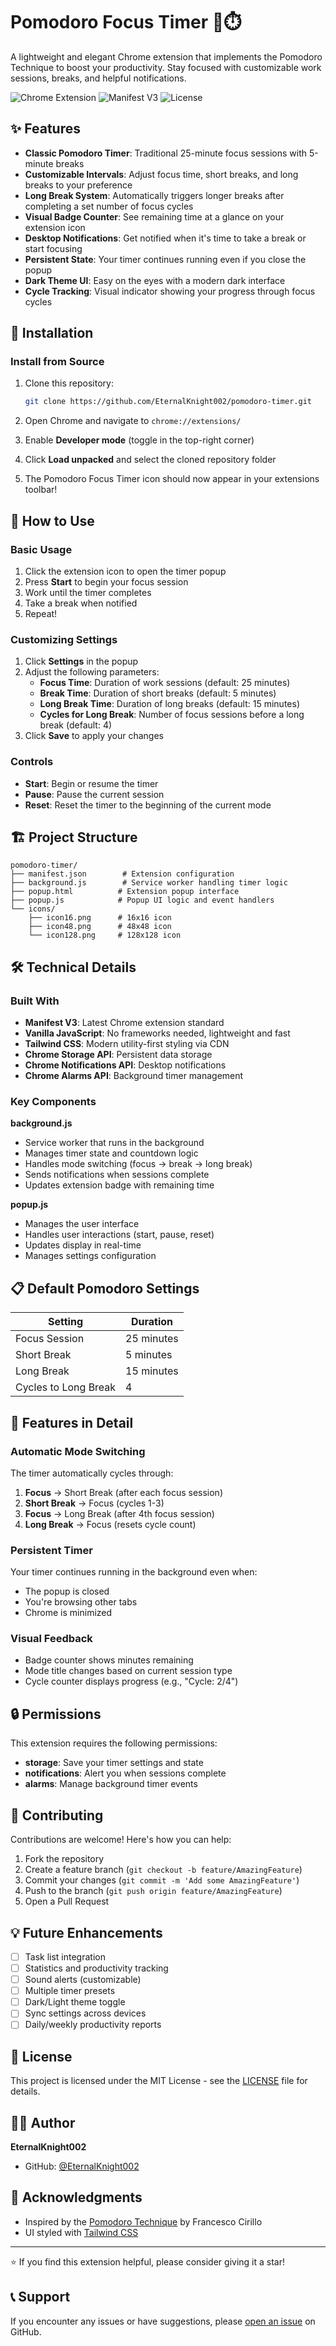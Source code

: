 # Pomodoro Focus Timer 🍅⏱️

A lightweight and elegant Chrome extension that implements the Pomodoro Technique to boost your productivity. Stay focused with customizable work sessions, breaks, and helpful notifications.

![Chrome Extension](https://img.shields.io/badge/Chrome-Extension-blue?logo=googlechrome)
![Manifest V3](https://img.shields.io/badge/Manifest-V3-green)
![License](https://img.shields.io/badge/License-MIT-yellow)

## ✨ Features

- **Classic Pomodoro Timer**: Traditional 25-minute focus sessions with 5-minute breaks
- **Customizable Intervals**: Adjust focus time, short breaks, and long breaks to your preference
- **Long Break System**: Automatically triggers longer breaks after completing a set number of focus cycles
- **Visual Badge Counter**: See remaining time at a glance on your extension icon
- **Desktop Notifications**: Get notified when it's time to take a break or start focusing
- **Persistent State**: Your timer continues running even if you close the popup
- **Dark Theme UI**: Easy on the eyes with a modern dark interface
- **Cycle Tracking**: Visual indicator showing your progress through focus cycles

## 🚀 Installation

### Install from Source

1. Clone this repository:
   ```bash
   git clone https://github.com/EternalKnight002/pomodoro-timer.git
   ```

2. Open Chrome and navigate to `chrome://extensions/`

3. Enable **Developer mode** (toggle in the top-right corner)

4. Click **Load unpacked** and select the cloned repository folder

5. The Pomodoro Focus Timer icon should now appear in your extensions toolbar!

## 🎯 How to Use

### Basic Usage

1. Click the extension icon to open the timer popup
2. Press **Start** to begin your focus session
3. Work until the timer completes
4. Take a break when notified
5. Repeat!

### Customizing Settings

1. Click **Settings** in the popup
2. Adjust the following parameters:
   - **Focus Time**: Duration of work sessions (default: 25 minutes)
   - **Break Time**: Duration of short breaks (default: 5 minutes)
   - **Long Break Time**: Duration of long breaks (default: 15 minutes)
   - **Cycles for Long Break**: Number of focus sessions before a long break (default: 4)
3. Click **Save** to apply your changes

### Controls

- **Start**: Begin or resume the timer
- **Pause**: Pause the current session
- **Reset**: Reset the timer to the beginning of the current mode

## 🏗️ Project Structure

```
pomodoro-timer/
├── manifest.json        # Extension configuration
├── background.js        # Service worker handling timer logic
├── popup.html          # Extension popup interface
├── popup.js            # Popup UI logic and event handlers
└── icons/
    ├── icon16.png      # 16x16 icon
    ├── icon48.png      # 48x48 icon
    └── icon128.png     # 128x128 icon
```

## 🛠️ Technical Details

### Built With

- **Manifest V3**: Latest Chrome extension standard
- **Vanilla JavaScript**: No frameworks needed, lightweight and fast
- **Tailwind CSS**: Modern utility-first styling via CDN
- **Chrome Storage API**: Persistent data storage
- **Chrome Notifications API**: Desktop notifications
- **Chrome Alarms API**: Background timer management

### Key Components

**background.js**
- Service worker that runs in the background
- Manages timer state and countdown logic
- Handles mode switching (focus → break → long break)
- Sends notifications when sessions complete
- Updates extension badge with remaining time

**popup.js**
- Manages the user interface
- Handles user interactions (start, pause, reset)
- Updates display in real-time
- Manages settings configuration

## 📋 Default Pomodoro Settings

| Setting | Duration |
|---------|----------|
| Focus Session | 25 minutes |
| Short Break | 5 minutes |
| Long Break | 15 minutes |
| Cycles to Long Break | 4 |

## 🎨 Features in Detail

### Automatic Mode Switching
The timer automatically cycles through:
1. **Focus** → Short Break (after each focus session)
2. **Short Break** → Focus (cycles 1-3)
3. **Focus** → Long Break (after 4th focus session)
4. **Long Break** → Focus (resets cycle count)

### Persistent Timer
Your timer continues running in the background even when:
- The popup is closed
- You're browsing other tabs
- Chrome is minimized

### Visual Feedback
- Badge counter shows minutes remaining
- Mode title changes based on current session type
- Cycle counter displays progress (e.g., "Cycle: 2/4")

## 🔒 Permissions

This extension requires the following permissions:

- **storage**: Save your timer settings and state
- **notifications**: Alert you when sessions complete
- **alarms**: Manage background timer events

## 🤝 Contributing

Contributions are welcome! Here's how you can help:

1. Fork the repository
2. Create a feature branch (`git checkout -b feature/AmazingFeature`)
3. Commit your changes (`git commit -m 'Add some AmazingFeature'`)
4. Push to the branch (`git push origin feature/AmazingFeature`)
5. Open a Pull Request

## 💡 Future Enhancements

- [ ] Task list integration
- [ ] Statistics and productivity tracking
- [ ] Sound alerts (customizable)
- [ ] Multiple timer presets
- [ ] Dark/Light theme toggle
- [ ] Sync settings across devices
- [ ] Daily/weekly productivity reports

## 📝 License

This project is licensed under the MIT License - see the [LICENSE](LICENSE) file for details.

## 👨‍💻 Author

**EternalKnight002**
- GitHub: [@EternalKnight002](https://github.com/EternalKnight002)

## 🙏 Acknowledgments

- Inspired by the [Pomodoro Technique](https://en.wikipedia.org/wiki/Pomodoro_Technique) by Francesco Cirillo
- UI styled with [Tailwind CSS](https://tailwindcss.com/)

---

⭐ If you find this extension helpful, please consider giving it a star!

## 📞 Support

If you encounter any issues or have suggestions, please [open an issue](https://github.com/EternalKnight002/pomodoro-timer/issues) on GitHub.
